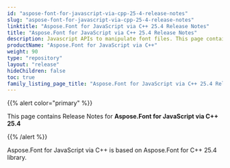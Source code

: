 ```yaml
---
id: "aspose-font-for-javascript-via-cpp-25-4-release-notes"
slug: "aspose-font-for-javascript-via-cpp-25-4-release-notes"
linktitle: "Aspose.Font for JavaScript via C++ 25.4 Release Notes"
title: "Aspose.Font for JavaScript via C++ 25.4 Release Notes"
description: Javascript APIs to manipulate font files. This page contains new Aspose.Font for JavaScript via C++ features, enhancement, and bug fixes in 2025, version 25.4.
productName: "Aspose.Font for JavaScript via C++"
weight: 90
type: "repository"
layout: "release"
hideChildren: false
toc: true
family_listing_page_title: "Aspose.Font for JavaScript via C++ 25.4 Release Notes"
---
```


{{% alert color="primary" %}}

This page contains Release Notes for **Aspose.Font for JavaScript via C++ 25.4**

{{% /alert %}}

Aspose.Font for JavaScript via C++ is based on Aspose.Font for C++ 25.4 library.

<!--## **Improvements and Changes**-->
